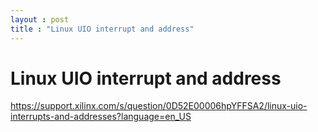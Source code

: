 ```yaml
---
layout : post
title : "Linux UIO interrupt and address"
---
```


# Linux UIO interrupt and address

https://support.xilinx.com/s/question/0D52E00006hpYFFSA2/linux-uio-interrupts-and-addresses?language=en_US
